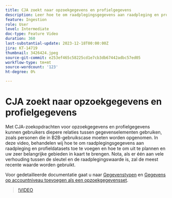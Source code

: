 ```yaml
---
title: CJA zoekt naar opzoekgegevens en profielgegevens
description: Leer hoe te om raadplegingsgegevens aan raadpleging en profieldatasets toe te voegen en uw zeer belangrijke gebieden te plannen en in kaart te brengen.
feature: Ingestion
role: User
level: Intermediate
doc-type: Feature Video
duration: 360
last-substantial-update: 2023-12-18T00:00:00Z
jira: KT-14719
thumbnail: 3426424.jpeg
source-git-commit: e253ef465c58225cd1e7cb3db67442adbc57ed05
workflow-type: tm+mt
source-wordcount: '123'
ht-degree: 0%

---
```



# CJA zoekt naar opzoekgegevens en profielgegevens

Met CJA-zoekopdrachten voor opzoekgegevens en profielgegevens kunnen gebruikers diepere relaties tussen gegevenselementen gebruiken, zoals personen die in B2B-gebruikscase moeten worden opgenomen.  In deze video, behandelen wij hoe te om raadplegingsgegevens aan raadpleging en profieldatasets toe te voegen en hoe te om uit te plannen en uw zeer belangrijke gebieden in kaart te brengen.  Nota, als er één aan vele verhouding tussen de sleutel en de raadplegingswaarde is, zal de meest recente waarde worden gebruikt.

Voor gedetailleerde documentatie gaat u naar [Gegevenstypen](https://experienceleague.adobe.com/docs/analytics-platform/using/cja-connections/create-connection.html?lang=en#dataset-types) en [Gegevens op accountniveau toevoegen als een opzoekgegevensset](https://experienceleague.adobe.com/docs/analytics-platform/using/cja-usecases/b2b/b2b.html?lang=en).

>[!VIDEO](https://video.tv.adobe.com/v/3426424/?learn=on)
